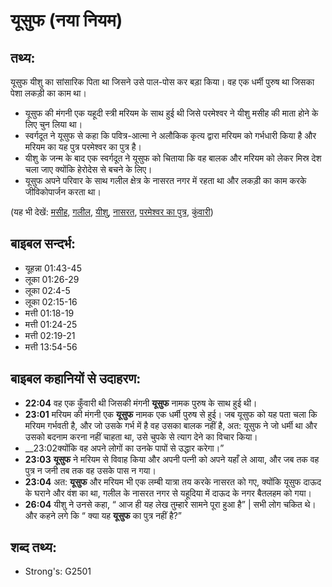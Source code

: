 # यूसुफ (नया नियम) #

## तथ्य: ##

यूसुफ यीशु का सांसारिक पिता था जिसने उसे पाल-पोस कर बड़ा किया। वह एक धर्मी पुरुष था जिसका पेशा लकड़ी का काम था।

* यूसुफ की मंगनी एक यहूदी स्त्री मरियम के साथ हुई थी जिसे परमेश्वर ने यीशु मसीह की माता होने के लिए चुन लिया था।
* स्वर्गदूत ने यूसुफ से कहा कि पवित्र-आत्मा ने अलौकिक कृत्य द्वारा मरियम को गर्भधारी किया है और मरियम का यह पुत्र परमेश्वर का पुत्र है।
* यीशु के जन्म के बाद एक स्वर्गदूत ने यूसुफ को चिताया कि वह बालक और मरियम को लेकर मिस्र देश चला जाए क्योंकि हेरोदेस से बचने के लिए।
* यूसुफ अपने परिवार के साथ गलील क्षेत्र के नासरत नगर में रहता था और लकड़ी का काम करके जीविकोपार्जन करता था।

(यह भी देखें: [मसीह](../christ.md), [गलील](../galilee.md), [यीशु](../jesus.md), [नासरत](../nazareth.md), [परमेश्वर का पुत्र](../sonofgod.md), [कुंवारी](../virgin.md))

## बाइबल सन्दर्भ: ##

* यूहन्ना 01:43-45
* लूका 01:26-29
* लूका 02:4-5
* लूका 02:15-16
* मत्ती 01:18-19
* मत्ती 01:24-25
* मत्ती 02:19-21
* मत्ती 13:54-56

## बाइबल कहानियों से उदाहरण: ##

* __22:04__ वह एक कुँवारी थी जिसकी मंगनी __यूसुफ__ नामक पुरुष के साथ हुई थी।
* __23:01__ मरियम की मंगनी एक __यूसुफ__ नामक एक धर्मी पुरुष से हुई। जब यूसुफ को यह पता चला कि मरियम गर्भवती है, और जो उसके गर्भ में है वह उसका बालक नहीं है, अत: यूसुफ ने जो धर्मी था और उसको बदनाम करना नहीं चाहता था, उसे चुपके से त्याग देने का विचार किया। 
* __23:02क्योंकि वह अपने लोगों का उनके पापों से उद्धार करेगा।”    
* __23:03__ __यूसुफ__ ने मरियम से विवाह किया और अपनी पत्नी को अपने यहाँ ले आया, और जब तक वह पुत्र न जनी तब तक वह उसके पास न गया।
* __23:04__ अत: __यूसुफ__ और मरियम भी एक लम्बी यात्रा तय करके नासरत को गए, क्योंकि यूसुफ दाऊद के घराने और वंश का था, गलील के नासरत नगर से यहूदिया में दाऊद के नगर बैतलहम को गया।
* __26:04__ यीशु ने उनसे कहा, “ आज ही यह लेख तुम्हारे सामने पूरा हुआ है” | सभी लोग चकित थे। और कहने लगे कि “ क्या यह __यूसुफ__ का पुत्र नहीं है?”

## शब्द तथ्य: ##

* Strong's: G2501

